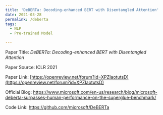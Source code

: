 ```yaml
---
title: 'DeBERTa: Decoding-enhanced BERT with Disentangled Attention'
date: 2021-03-28
permalink: /deberta
tags:
  - NLP
  - Pre-trained Model

---
```






Paper Title: *DeBERTa: Decoding-enhanced BERT with Disentangled Attention*

Paper Source: ICLR 2021

Paper Link: [https://openreview.net/forum?id=XPZIaotutsD](https://openreview.net/forum?id=XPZIaotutsD)

Official Blog: https://www.microsoft.com/en-us/research/blog/microsoft-deberta-surpasses-human-performance-on-the-superglue-benchmark/

Code Link: https://github.com/microsoft/DeBERTa